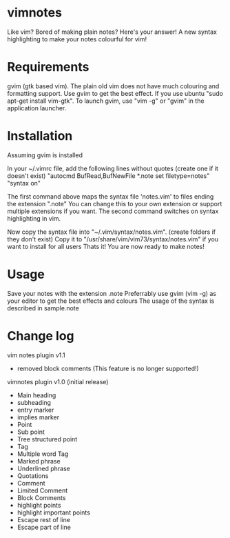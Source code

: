 vimnotes
========

Like vim? Bored of making plain notes? 
Here's your answer! A new syntax highlighting to make your notes colourful for vim!


Requirements
============
gvim (gtk based vim). The plain old vim does not have much colouring and formatting support. Use gvim to get the best effect. If you use ubuntu "sudo apt-get install vim-gtk". To launch gvim, use "vim -g" or "gvim" in the application launcher.


Installation
============
Assuming gvim is installed

In your ~/.vimrc file, add the following lines without quotes (create one if it doesn't exist)
"autocmd BufRead,BufNewFile \*.note set filetype=notes"
"syntax on"

The first command above maps the syntax file 'notes.vim' to files ending the extension ".note"
    You can change this to your own extension or support multiple extensions if you want.
The second command switches on syntax highlighting in vim.

Now copy the syntax file into "~/.vim/syntax/notes.vim". (create folders if they don't exist)
Copy it to "/usr/share/vim/vim73/syntax/notes.vim" if you want to install for all users
Thats it! You are now ready to make notes!


Usage
=====

Save your notes with the extension .note
Preferrably use gvim (vim -g) as your editor to get the best effects and colours
The usage of the syntax is described in sample.note


Change log
==========

vim notes plugin v1.1
+ removed block comments (This feature is no longer supported!)

vimnotes plugin v1.0 (initial release)
+ Main heading
+ subheading
+ entry marker
+ implies marker
+ Point
+ Sub point
+ Tree structured point
+ Tag
+ Multiple word Tag
+ Marked phrase
+ Underlined phrase
+ Quotations
+ Comment
+ Limited Comment
+ Block Comments
+ highlight points
+ highlight important points
+ Escape rest of line
+ Escape part of line
